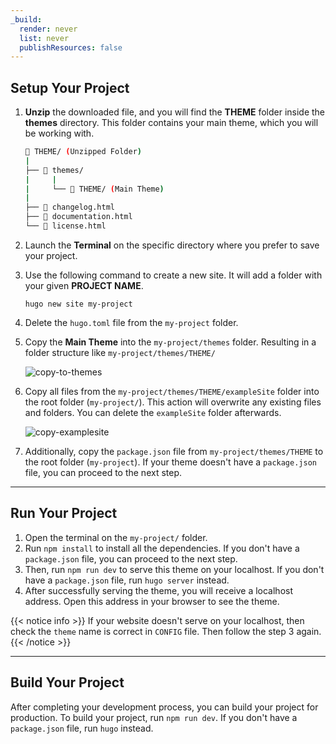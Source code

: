 ```yaml
---
_build:
  render: never
  list: never
  publishResources: false
---
```


## Setup Your Project

1. **Unzip** the downloaded file, and you will find the **THEME** folder inside the **themes** directory. This folder contains your main theme, which you will be working with.

    ```bash
    📂 THEME/ (Unzipped Folder)
    |
    ├── 📁 themes/
    |     |
    |     └── 📂 THEME/ (Main Theme)
    |
    ├── 📄 changelog.html
    ├── 📄 documentation.html
    └── 📄 license.html
    ```

1. Launch the **Terminal** on the specific directory where you prefer to save your project.

1. Use the following command to create a new site. It will add a folder with your given **PROJECT NAME**.

    ```shell
    hugo new site my-project
    ```

1. Delete the `hugo.toml` file from the `my-project` folder.

1. Copy the **Main Theme** into the `my-project/themes` folder. Resulting in a folder structure like `my-project/themes/THEME/`

    ![copy-to-themes](../images/copy-theme.png)

1. Copy all files from the `my-project/themes/THEME/exampleSite` folder into the root folder (`my-project/`). This action will overwrite any existing files and folders. You can delete the `exampleSite` folder afterwards.

    ![copy-examplesite](../images/copy-examplesite.png)

1. Additionally, copy the `package.json` file from `my-project/themes/THEME` to the root folder (`my-project`). If your theme doesn't have a `package.json` file, you can proceed to the next step.

---

## Run Your Project

1. Open the terminal on the `my-project/` folder.
1. Run `npm install` to install all the dependencies. If you don't have a `package.json` file, you can proceed to the next step.
1. Then, run `npm run dev` to serve this theme on your localhost. If you don't have a `package.json` file, run `hugo server` instead.
1. After successfully serving the theme, you will receive a localhost address. Open this address in your browser to see the theme.

{{< notice info >}}
If your website doesn't serve on your localhost, then check the `theme` name is correct in `CONFIG` file. Then follow the step 3 again.
{{< /notice >}}

---

## Build Your Project

After completing your development process, you can build your project for production. To build your project, run `npm run dev`. If you don't have a `package.json` file, run `hugo` instead.

